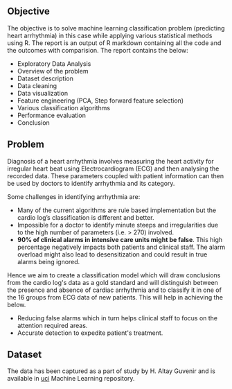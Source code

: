 ## **Objective**

The objective is to solve machine learning classification problem (predicting heart arrhythmia) in this case while applying various statistical methods using R.
The report is an output of R markdown containing all the code and the outcomes with comparision. The report contains the below:
* Exploratory Data Analysis
* Overview of the problem 
* Dataset description 
* Data cleaning
* Data visualization
* Feature engineering (PCA, Step forward feature selection)
* Various classification algorithms 
* Performance evaluation 
* Conclusion 


## **Problem**

Diagnosis of a heart arrhythmia involves measuring the heart activity for irregular heart beat using Electrocardiogram (ECG)  and then analysing the recorded data. These parameters coupled with patient information can then be used by doctors to identify arrhythmia and its category.

Some challenges in identifying arrhythmia are:

* Many of the current algorithms are rule based implementation but the cardio log’s classification is different and better.
* Impossible  for a doctor to identify minute steeps and irregularities due to the high number of parameters (i.e. > 270) involved.
* **90% of clinical alarms in intensive care units might be false**. This high percentage negatively impacts both patients and clinical staff. The alarm overload might also lead to desensitization and could result in true alarms being ignored.

Hence we aim to create a classification model which will draw conclusions from the cardio log's data as a gold standard and will distinguish between the presence and absence of cardiac arrhythmia and to classify it in one of the 16 groups from ECG data of new patients. This will help in achieving the below.

* Reducing false alarms which in turn helps clinical staff to focus on the attention required areas.
* Accurate detection to expedite patient's treatment.

## **Dataset**

The data has been captured as a part of study by H. Altay Guvenir and is available in [uci](http://archive.ics.uci.edu/ml/datasets/Arrhythmia) Machine Learning repository.
